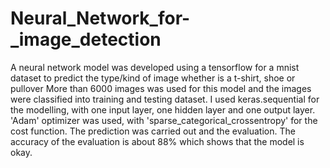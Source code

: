 # Neural_Network_for-_image_detection
A neural network model was developed using a tensorflow for a mnist dataset to predict the type/kind of image whether is a t-shirt, shoe or pullover
More than 6000 images was used for this model and the images were classified into training and testing dataset.
I used keras.sequential for the modelling, with one input layer, one hidden layer and one output layer.
'Adam' optimizer was used, with 'sparse_categorical_crossentropy' for the cost function.
The prediction was carried out and the evaluation. The accuracy of the evaluation is about 88% which shows that the model is okay.
